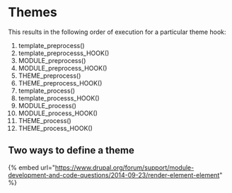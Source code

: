 # Themes

This results in the following order of execution for a particular theme hook: 

1. template\_preprocess\(\) 
2. template\_preprocesss\_HOOK\(\)
3. MODULE\_preprocess\(\)
4. MODULE\_preprocess\_HOOK\(\) 
5. THEME\_preprocess\(\) 
6. THEME\_preprocess\_HOOK\(\) 
7. template\_process\(\)
8. template\_processs\_HOOK\(\) 
9. MODULE\_process\(\) 
10. MODULE\_process\_HOOK\(\) 
11. THEME\_process\(\) 
12. THEME\_process\_HOOK\(\)







## Two ways to define a theme

{% embed url="https://www.drupal.org/forum/support/module-development-and-code-questions/2014-09-23/render-element-element" %}



